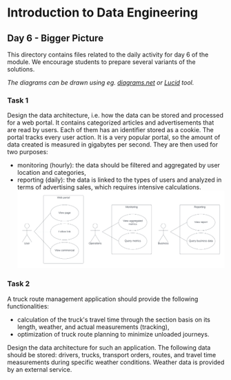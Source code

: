 # Introduction to Data Engineering
## Day 6 - Bigger Picture
This directory contains files related to the daily activity for day 6 of the module. We encourage students to prepare several variants of the solutions.

*The diagrams can be drawn using eg. [diagrams.net](https://www.diagrams.net) or [Lucid](https://lucid.app) tool.*

### Task 1
Design the data architecture, i.e. how the data can be stored and processed for a web portal.
It contains categorized articles and advertisements that are read by users. Each of them has an identifier stored as a cookie. The portal tracks every user action. It is a very popular portal, so the amount of data created is measured in gigabytes per second.
They are then used for two purposes:
- monitoring (hourly): the data should be filtered and aggregated by user location and categories,
- reporting (daily): the data is linked to the types of users and analyzed in terms of advertising sales, which requires intensive calculations.
![image](task1.png)

### Task 2
A truck route management application should provide the following functionalities:
- calculation of the truck's travel time through the section basis on its length, weather, and actual measurements (tracking),
- optimization of truck route planning to minimize unloaded journeys.

Design the data architecture for such an application.
The following data should be stored: drivers, trucks, transport orders, routes, and travel time measurements during specific weather conditions.
Weather data is provided by an external service.
